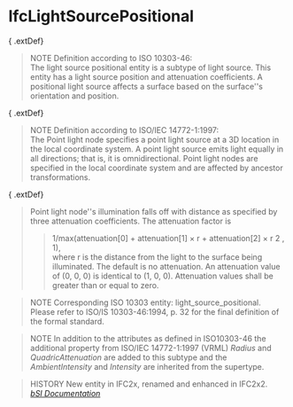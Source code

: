IfcLightSourcePositional
========================
{ .extDef}  
> NOTE  Definition according to ISO 10303-46:  
> The light source positional entity is a subtype of light source. This entity
> has a light source position and attenuation coefficients. A positional light
> source affects a surface based on the surface''s orientation and position.  
  
{ .extDef}  
> NOTE  Definition according to ISO/IEC 14772-1:1997:  
> The Point light node specifies a point light source at a 3D location in the
> local coordinate system. A point light source emits light equally in all
> directions; that is, it is omnidirectional. Point light nodes are specified
> in the local coordinate system and are affected by ancestor transformations.  
  
{ .extDef}  
> Point light node''s illumination falls off with distance as specified by
> three attenuation coefficients. The attenuation factor is  
>> 1/max(attenuation[0] + attenuation[1] × r + attenuation[2] × r 2 , 1),  
> where r is the distance from the light to the surface being illuminated. The
> default is no attenuation. An attenuation value of (0, 0, 0) is identical to
> (1, 0, 0). Attenuation values shall be greater than or equal to zero.  
  
> NOTE  Corresponding ISO 10303 entity: light_source_positional. Please refer
> to ISO/IS 10303-46:1994, p. 32 for the final definition of the formal
> standard.  
  
> NOTE  In addition to the attributes as defined in ISO10303-46 the additional
> property from ISO/IEC 14772-1:1997 (VRML) _Radius_ and _QuadricAttenuation_
> are added to this subtype and the _AmbientIntensity_ and _Intensity_ are
> inherited from the supertype.  
  
> HISTORY  New entity in IFC2x, renamed and enhanced in IFC2x2.  
[ _bSI
Documentation_](https://standards.buildingsmart.org/IFC/DEV/IFC4_2/FINAL/HTML/schema/ifcpresentationorganizationresource/lexical/ifclightsourcepositional.htm)


